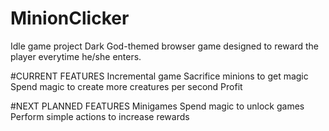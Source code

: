 # MinionClicker
Idle game project
Dark God-themed browser game designed to reward the player everytime he/she enters.

#CURRENT FEATURES
Incremental game
  Sacrifice minions to get magic
  Spend magic to create more creatures per second
  Profit
  

#NEXT PLANNED FEATURES
Minigames
  Spend magic to unlock games
  Perform simple actions to increase rewards
